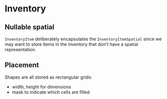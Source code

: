 # Inventory

## Nullable spatial

`InventoryItem` deliberately encapsulates the `InventoryItemSpatial` since we may want to
store items in the inventory that don't have a spatial representation.

## Placement

Shapes are all stored as rectangular grids:
- width, height for dimensions
- mask to indicate which cells are filled
